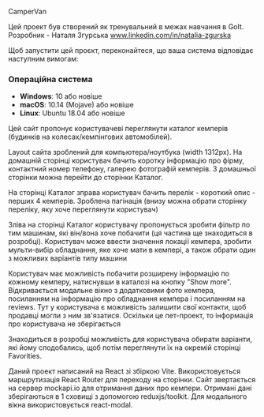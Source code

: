 CamperVan

Цей проект був створений як тренувальний в межах навчання в GoIt. Розробник -
Наталя Згурська www.linkedin.com/in/natalia-zgurska

Щоб запустити цей проєкт, переконайтеся, що ваша система відповідає наступним
вимогам:

### Операційна система

- **Windows**: 10 або новіше
- **macOS**: 10.14 (Mojave) або новіше
- **Linux**: Ubuntu 18.04 або новіше

Цей сайт пропонує користувачеві переглянути каталог кемперів (будинків на
колесах/кемпінгових автомобілей).

Layout сайта зроблений для компьютера/ноутбука (width 1312px). На домашній
сторінці користувач бачить коротку інформацію про фірму, контактний номер
телефону, галерею фотографій кемперів. З домашньої сторінки можна перейти до
сторінки Каталог.

На сторінці Каталог зправа користувач бачить перелік - короткий опис - перших 4
кемперів. Зроблена пагінація (внизу можна обрати сторінку переліку, яку хоче
переглянути користувач)

Зліва на сторінці Каталог користувачу пропонується зробити фільтр по тим
машинам, які він/вона хоче побачити (ця частина ще знаходиться в розробці).
Користувач може ввести значення локації кемпера, зробити мульти-вибір
обладнання, яке хоче мати в кемпері, а також обрати один з можливих варіантів
типу машини

Користувач має можливість побачити розширену інформацію по кожному кемперу,
натиснувши в каталозі на кнопку "Show more". Відкривається модальне вікно з
додатковими фото кемпера, посиланням на інформацію про обладнання кемпера і
посиланням на reviews. Тут у користувача є можливість залишити свої контакти,
щоб продавці могли з ним зв'язатися. Оскільки це пет-проект, то інформація про
користувача не зберігається

Знаходиться в розробці можливість для користувача обирати варіанти, які йому
сподобались, щоб потім переглянути їх на окремій сторінці Favorities.

Даний проект написаний на React зі збіркою Vite. Використовується маршрутизація
React Router для переходу на сторінки. Сайт звертається на сервер mockapi.io для
отримання даних про кемпери. Отримані дані зберігаються в 1 сховищі з допомогою
reduxjs/toolkit. Для модального вікна використовується react-modal.
